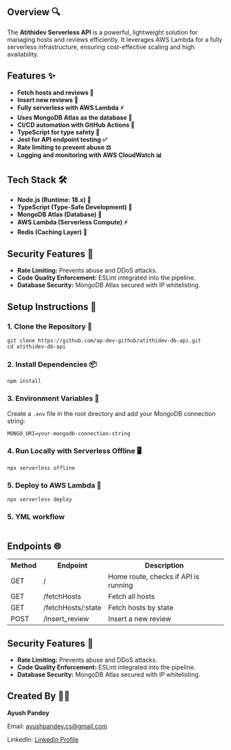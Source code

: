 <!DOCTYPE html>
<html lang="en">
<body>

<h2>Overview 🔍</h2>
<p>The <strong>Atithidev Serverless API</strong> is a powerful, lightweight solution for managing hosts and reviews efficiently. It leverages AWS Lambda for a fully serverless infrastructure, ensuring cost-effective scaling and high availability.</p>

<h2>Features ✨</h2>
<ul>
    <li><strong>Fetch hosts and reviews 📂</strong></li>
    <li><strong>Insert new reviews 📝</strong></li>
    <li><strong>Fully serverless with AWS Lambda ⚡</strong></li>
    <li><strong>Uses MongoDB Atlas as the database 🌴</strong></li>
    <li><strong>CI/CD automation with GitHub Actions 🤖</strong></li>
    <li><strong>TypeScript for type safety 💎</strong></li>
    <li><strong>Jest for API endpoint testing ✅</strong></li>
    <li><strong>Rate limiting to prevent abuse ⚖️</strong></li>
    <li><strong>Logging and monitoring with AWS CloudWatch 📊</strong></li>
</ul>

<h2>Tech Stack 🛠️</h2>
<ul>
    <li><strong>Node.js (Runtime: 18.x) 💚</strong></li>
    <li><strong>TypeScript (Type-Safe Development) 💎</strong></li>
    <li><strong>MongoDB Atlas (Database) 🌴</strong></li>
    <li><strong>AWS Lambda (Serverless Compute) ⚡</strong></li>
    <li><strong>Redis (Caching Layer) 💨</strong></li>
</ul>

<h2>Security Features 🔐</h2>
<ul>
    <li><strong>Rate Limiting:</strong> Prevents abuse and DDoS attacks.</li>
    <li><strong>Code Quality Enforcement:</strong> ESLint integrated into the pipeline.</li>
    <li><strong>Database Security:</strong> MongoDB Atlas secured with IP whitelisting.</li>
</ul>

<h2>Setup Instructions 🔧</h2>
<h3>1. Clone the Repository 🔗</h3>
<pre><code>git clone https://github.com/ap-dev-github/atithidev-db-api.git
cd atithidev-db-api</code></pre>

<h3>2. Install Dependencies 📦</h3>
<pre><code>npm install</code></pre>

<h3>3. Environment Variables 🔑</h3>
<p>Create a <code>.env</code> file in the root directory and add your MongoDB connection string:</p>
<pre><code>MONGO_URI=your-mongodb-connection-string</code></pre>

<h3>4. Run Locally with Serverless Offline 🖥️</h3>
<pre><code>npx serverless offline</code></pre>

<h3>5. Deploy to AWS Lambda 🚀</h3>
<pre><code>npx serverless deploy</code></pre>

<h3>5. YML workflow 
<pre><code></code></pre>


<h2>Endpoints 🌐</h2>
<table>
    <tr>
        <th>Method</th>
        <th>Endpoint</th>
        <th>Description</th>
    </tr>
    <tr>
        <td>GET</td>
        <td>/</td>
        <td>Home route, checks if API is running</td>
    </tr>
    <tr>
        <td>GET</td>
        <td>/fetchHosts</td>
        <td>Fetch all hosts</td>
    </tr>
    <tr>
        <td>GET</td>
        <td>/fetchHosts/:state</td>
        <td>Fetch hosts by state</td>
    </tr>
    <tr>
        <td>POST</td>
        <td>/insert_review</td>
        <td>Insert a new review</td>
    </tr>
</table>
</code></pre>

<h2>Security Features 🔐</h2>
<ul>
    <li><strong>Rate Limiting:</strong> Prevents abuse and DDoS attacks.</li>
    <li><strong>Code Quality Enforcement:</strong> ESLint integrated into the pipeline.</li>
    <li><strong>Database Security:</strong> MongoDB Atlas secured with IP whitelisting.</li>
</ul>

<h2>Created By 👨‍💻</h2>
<p><strong>Ayush Pandey</strong></p>
<p>Email: <a href="mailto:ayushpandey.cs@gmail.com">ayushpandey.cs@gmail.com</a></p>
<p>LinkedIn: <a href="https://www.linkedin.com/in/linkedap/" target="_blank">LinkedIn Profile</a></p>

</body>
</html>
